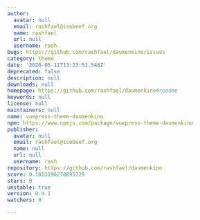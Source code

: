 ```yaml
---
author:
  avatar: null
  email: rashfael@isobeef.org
  name: rashfael
  url: null
  username: rash
bugs: https://github.com/rashfael/daumenkino/issues
category: theme
date: '2020-05-11T13:23:51.546Z'
deprecated: false
description: null
downloads: null
homepage: https://github.com/rashfael/daumenkino#readme
keywords: null
license: null
maintainers: null
name: vuepress-theme-daumenkino
npm: https://www.npmjs.com/package/vuepress-theme-daumenkino
publisher:
  avatar: null
  email: rashfael@isobeef.org
  name: null
  url: null
  username: rash
repository: https://github.com/rashfael/daumenkino
score: 0.1813196270895729
stars: 0
unstable: true
version: 0.4.1
watchers: 0

---
```


